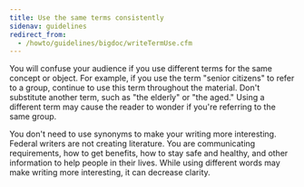 ```yaml
---
title: Use the same terms consistently
sidenav: guidelines
redirect_from:
  - /howto/guidelines/bigdoc/writeTermUse.cfm
---
```


You will confuse your audience if you use different terms for the same concept or object. For example, if you use the term "senior citizens" to refer to a group, continue to use this term throughout the material. Don't substitute another term, such as "the elderly" or "the aged." Using a different term may cause the reader to wonder if you're referring to the same group.

You don't need to use synonyms to make your writing more interesting. Federal writers are not creating literature. You are communicating requirements, how to get benefits, how to stay safe and healthy, and other information to help people in their lives. While using different words may make writing more interesting, it can decrease clarity.
